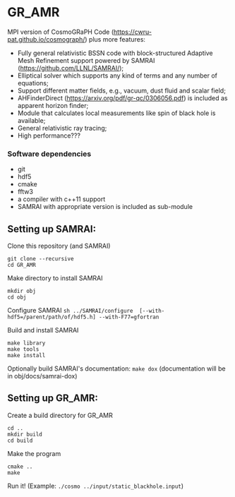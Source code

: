 # GR_AMR
MPI version of CosmoGRaPH Code (https://cwru-pat.github.io/cosmograph/) plus more features:

 - Fully general relativistic BSSN code with block-structured Adaptive Mesh Refinement support powered by SAMRAI (https://github.com/LLNL/SAMRAI/);
 - Elliptical solver which supports any kind of terms and any number of equations;
 - Support different matter fields, e.g., vacuum, dust fluid and scalar field;
 - AHFinderDirect (https://arxiv.org/pdf/gr-qc/0306056.pdf) is included as apparent horizon finder; 
 - Module that calculates local measurements like spin of black hole is available;
 - General relativistic ray tracing;
 - High performance???

### Software dependencies
 - git
 - hdf5
 - cmake
 - fftw3
 - a compiler with c++11 support 
 - SAMRAI with appropriate version is included as sub-module

## Setting up SAMRAI:

Clone this repository (and SAMRAI)
```
git clone --recursive
cd GR_AMR
```

Make directory to install SAMRAI
```
mkdir obj
cd obj
```

Configure SAMRAI
`sh ../SAMRAI/configure  [--with-hdf5=/parent/path/of/hdf5.h] --with-F77=gfortran`

Build and install SAMRAI
```
make library
make tools
make install
```
Optionally build SAMRAI's documentation:
`make dox`
(documentation will be in obj/docs/samrai-dox)


## Setting up GR_AMR:

Create a build directory for GR_AMR
```
cd ..
mkdir build
cd build
```

Make the program
```
cmake ..
make
```

Run it! (Example: `./cosmo ../input/static_blackhole.input`)

